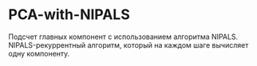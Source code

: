 # PCA-with-NIPALS

Подсчет главных компонент с использованием алгоритма NIPALS.  NIPALS-рекуррентный алгоритм, который на каждом шаге вычисляет одну компоненту.
